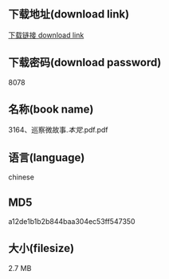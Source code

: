 ## 下载地址(download link)
[下载链接 download link](https://voluble-croquembouche-d321dc.netlify.app/?s=3164%E3%80%81%E5%B7%A1%E5%AF%9F%E5%BE%AE%E6%95%85%E4%BA%8B._%E6%9C%AC%E5%85%9A_.pdf)

## 下载密码(download password)
8078

## 名称(book name)
3164、巡察微故事._本党_.pdf.pdf

## 语言(language)
chinese

## MD5
a12de1b1b2b844baa304ec53ff547350

## 大小(filesize)
2.7 MB
